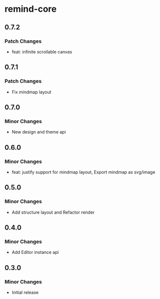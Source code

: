 # remind-core

## 0.7.2

### Patch Changes

- feat: infinite scrollable canvas

## 0.7.1

### Patch Changes

- Fix mindmap layout

## 0.7.0

### Minor Changes

- New design and theme api

## 0.6.0

### Minor Changes

- feat: justify support for mindmap layout, Export mindmap as svg/image

## 0.5.0

### Minor Changes

- Add structure layout and Refactor render

## 0.4.0

### Minor Changes

- Add Editor instance api

## 0.3.0

### Minor Changes

- Initial release
